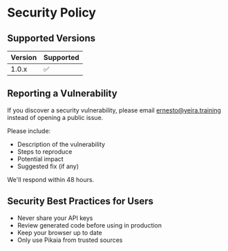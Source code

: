 # Security Policy

## Supported Versions

| Version | Supported          |
| ------- | ------------------ |
| 1.0.x   | :white_check_mark: |

## Reporting a Vulnerability

If you discover a security vulnerability, please email ernesto@yeira.training instead of opening a public issue.

Please include:
- Description of the vulnerability
- Steps to reproduce
- Potential impact
- Suggested fix (if any)

We'll respond within 48 hours.

## Security Best Practices for Users

- Never share your API keys
- Review generated code before using in production
- Keep your browser up to date
- Only use Pikaia from trusted sources
